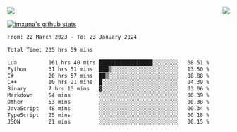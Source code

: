 <p>
  <a href="https://count.getloli.com/"><img src="https://count.getloli.com/get/@xana.readme?theme=moebooru-h"></a>
  <img src="https://weather-icon.journeyad.repl.co/@hangzhou?v=1" align="right">
</p>


<a href="https://github.com/imxana"><img align="center" src="https://github-readme-stats.vercel.app/api?username=imxana&show_icons=true&include_all_commits=true&hide_border=tru&custom_title=imxana%27s%20Github%20Stats" alt="imxana's github stats" /></a> 

<!--START_SECTION:waka-->

```txt
From: 22 March 2023 - To: 23 January 2024

Total Time: 235 hrs 59 mins

Lua          161 hrs 40 mins █████████████████░░░░░░░░   68.51 %
Python       31 hrs 51 mins  ███▒░░░░░░░░░░░░░░░░░░░░░   13.50 %
C#           20 hrs 57 mins  ██▒░░░░░░░░░░░░░░░░░░░░░░   08.88 %
C++          10 hrs 21 mins  █░░░░░░░░░░░░░░░░░░░░░░░░   04.39 %
Binary       7 hrs 13 mins   ▓░░░░░░░░░░░░░░░░░░░░░░░░   03.06 %
Markdown     54 mins         ░░░░░░░░░░░░░░░░░░░░░░░░░   00.39 %
Other        53 mins         ░░░░░░░░░░░░░░░░░░░░░░░░░   00.38 %
JavaScript   48 mins         ░░░░░░░░░░░░░░░░░░░░░░░░░   00.34 %
TypeScript   25 mins         ░░░░░░░░░░░░░░░░░░░░░░░░░   00.18 %
JSON         21 mins         ░░░░░░░░░░░░░░░░░░░░░░░░░   00.15 %
```

<!--END_SECTION:waka-->
